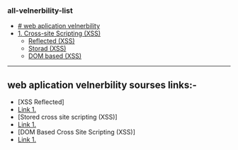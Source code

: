### all-velnerbility-list
- [# web aplication velnerbility](#web-aplication-velnerbility)
 - [1. Cross-site Scripting (XSS)](#web-plication-velnerbility)
   - [Reflected (XSS)](#XSS-Reflected)
   - [Storad (XSS)](#Stored-cross-site-scripting)
   - [DOM based (XSS)](#Dom-based-(XSS))
  













***

## web aplication velnerbility sourses links:-
 - [XSS Reflected]
 - [Link 1.](https://owasp.org/www-project-web-security-testing-guide/v41/4-Web_Application_Security_Testing/07-Input_Validation_Testing/01-Testing_for_Reflected_Cross_Site_Scripting.html)
 - [Stored cross site scripting (XSS)]
 - [Link 1.](https://owasp.org/www-project-web-security-testing-guide/v41/4-Web_Application_Security_Testing/07-Input_Validation_Testing/02-Testing_for_Stored_Cross_Site_Scripting.html)
 - [DOM Based Cross Site Scripting (XSS)]
 - [Link 1.](https://owasp.org/www-project-web-security-testing-guide/v41/4-Web_Application_Security_Testing/11-Client_Side_Testing/01-Testing_for_DOM-based_Cross_Site_Scripting.html)
